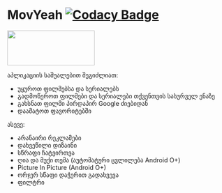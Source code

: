 # MovYeah [![Codacy Badge](https://api.codacy.com/project/badge/Grade/e460846ef1bd4c9cbbc2b81d09d76c95)](https://www.codacy.com/manual/hexlay/MovYeah?utm_source=github.com&amp;utm_medium=referral&amp;utm_content=hexlay/MovYeah&amp;utm_campaign=Badge_Grade)
<a href="https://play.google.com/store/apps/details?id=hexlay.movyeah" target="_blank">
  <img src="https://play.google.com/intl/en_us/badges/static/images/badges/en_badge_web_generic.png" width="200" height="80">
</a>

აპლიკაციის საშუალებით შეგიძლიათ:
- უყუროთ ფილმებსა და სერიალებს
- გადმოწეროთ ფილმები და სერიალები თქვენთვის სასურველ ენაზე
- გახსნათ ფილმი პირდაპირ Google ძიებიდან
- დაამატოთ ფავორიტებში

ასევე:
- არანაირი რეკლამები
- დახვეწილი დიზაინი
- სწრაფი ჩატვირთვა
- ღია და მუქი თემა (აუტომატური ცვლილება Android O+)
- Picture In Picture (Android O+)
- ორჯერ სწაფი დაჭერით გადახვევა
- ფილტრი
